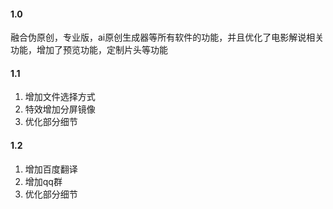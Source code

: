#### 1.0 

融合伪原创，专业版，ai原创生成器等所有软件的功能，并且优化了电影解说相关功能，增加了预览功能，定制片头等功能

#### 1.1

1. 增加文件选择方式 
2. 特效增加分屏镜像
3. 优化部分细节

#### 1.2
1. 增加百度翻译
2. 增加qq群
3. 优化部分细节